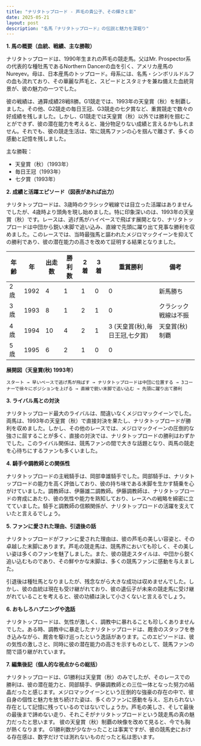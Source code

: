 ```yaml
---
title: "ナリタトップロード - 芦毛の貴公子、その輝きと影"
date: 2025-05-21
layout: post
description: "名馬『ナリタトップロード』の伝説と魅力を深堀り"
---
```


**1. 馬の概要（血統、戦績、主な勝鞍）**

ナリタトップロードは、1990年生まれの芦毛の競走馬。父はMr. Prospector系の代表的な種牡馬であるNorthern Dancerの血を引く、アメリカ産馬のNureyev。母は、日本産馬のトップロード。母系には、名馬・シンボリルドルフの血も流れており、その華麗な芦毛と、スピードとスタミナを兼ね備えた血統背景が、彼の魅力の一つでした。

彼の戦績は、通算成績28戦8勝。G1競走では、1993年の天皇賞（秋）を制覇しました。その他、G2競走の毎日王冠、G3競走の七夕賞など、重賞競走で数々の好成績を残しました。しかし、G1競走では天皇賞（秋）以外では勝利を掴むことができず、彼の潜在能力を考えると、幾分物足りない成績と言えるかもしれません。それでも、彼の競走生活は、常に競馬ファンの心を掴んで離さず、多くの感動と記憶を残しました。

主な勝鞍：
* 天皇賞（秋）（1993年）
* 毎日王冠（1993年）
* 七夕賞（1993年）


**2. 成績と活躍エピソード（図表があれば出力）**

ナリタトップロードは、3歳時のクラシック戦線では目立った活躍はありませんでしたが、4歳時より頭角を現し始めました。特に印象深いのは、1993年の天皇賞（秋）です。レースは、逃げ馬がハイペースで飛ばす展開となり、ナリタトップロードは中団から鋭い末脚で追い込み、直線で先頭に躍り出て見事な勝利を収めました。このレースでは、当時最強馬と謳われたメジロマックイーンを抑えての勝利であり、彼の潜在能力の高さを改めて証明する結果となりました。

| 年齢 | 年 | 出走数 | 勝利数 | 2着 | 3着 | 重賞勝利 | 備考 |
|---|---|---|---|---|---|---|---|
| 2歳 | 1992 | 4 | 1 | 1 | 0 | 0 | 新馬勝ち |
| 3歳 | 1993 | 8 | 1 | 2 | 1 | 0 | クラシック戦線は不振 |
| 4歳 | 1994 | 10 | 4 | 2 | 1 | 3 (天皇賞(秋),毎日王冠,七夕賞) | 天皇賞(秋)制覇 |
| 5歳 | 1995 | 6 | 2 | 1 | 0 | 0 |  |


**展開図（天皇賞(秋) 1993年）**

```
スタート → 早いペースで逃げ馬が飛ばす → ナリタトップロードは中団に位置する → 3コーナーで徐々にポジションを上げる → 直線で鋭い末脚で追い込む → 先頭に躍り出て勝利
```


**3. ライバル馬との対決**

ナリタトップロード最大のライバルは、間違いなくメジロマックイーンでした。両馬は、1993年の天皇賞（秋）で直接対決を果たし、ナリタトップロードが勝利を収めました。しかし、その他のレースでは、メジロマックイーンの圧倒的な強さに屈することが多く、直接の対決では、ナリタトップロードの勝利はわずかでした。このライバル関係は、競馬ファンの間で大きな話題となり、両馬の競走を心待ちにするファンも多くいました。


**4. 騎手や調教師との関係性**

ナリタトップロードの主戦騎手は、岡部幸雄騎手でした。岡部騎手は、ナリタトップロードの能力を高く評価しており、彼の持ち味である末脚を生かす騎乗を心がけていました。調教師は、伊藤雄二調教師。伊藤調教師は、ナリタトップロードの育成にあたり、彼の気性や能力を熟知しており、レースへの戦略を綿密に立てていました。騎手と調教師の信頼関係が、ナリタトップロードの活躍を支えていたと言えるでしょう。


**5. ファンに愛された理由、引退後の話**

ナリタトップロードがファンに愛された理由は、彼の芦毛の美しい容姿と、その卓越した末脚にあります。芦毛の競走馬は、競馬界においても珍しく、その美しい姿は多くのファンを魅了しました。また、彼の競走スタイルは、中団から鋭く追い込むものであり、その鮮やかな末脚は、多くの競馬ファンに感動を与えました。

引退後は種牡馬となりましたが、残念ながら大きな成功は収めませんでした。しかし、彼の血統は現在も受け継がれており、彼の遺伝子が未来の競走馬に受け継がれていることを考えると、彼の功績は決して小さくないと言えるでしょう。


**6. おもしろハプニングや逸話**

ナリタトップロードは、気性が激しく、調教中に暴れることも珍しくありませんでした。ある時、調教中に暴走したナリタトップロードは、厩舎のスタッフを巻き込みながら、厩舎を駆け巡ったという逸話があります。このエピソードは、彼の気性の激しさと、同時に彼の潜在能力の高さを示すものとして、競馬ファンの間で語り継がれています。


**7. 編集後記（個人的な視点からの総括）**

ナリタトップロードは、G1勝利は天皇賞（秋）のみでしたが、そのレースでの勝利は、彼の潜在能力と、岡部騎手、伊藤調教師との三位一体となった努力の結晶だったと感じます。メジロマックイーンという圧倒的な強豪の存在の中で、彼自身の個性と魅力を放ち続けた姿は、多くのファンに感動を与え、忘れられない存在として記憶に残っているのではないでしょうか。芦毛の美しさ、そして最後の最後まで諦めない走り、それこそがナリタトップロードという競走馬の真の魅力だったと思います。  彼の天皇賞（秋）制覇の映像を改めて見ると、今でも胸が熱くなります。  G1勝利数が少なかったことは事実ですが、彼の競馬史における存在感は、数字だけでは測れないものだったと私は思います。
